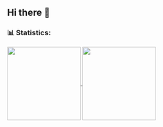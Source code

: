 ## Hi there 👋
<h3>📊 Statistics:</h3>
 <div>
  <a href="https://github.com/tiagovguimaraess">
  <img align = "center" height="170em" src="https://github-readme-stats.vercel.app/api?username=alex-custodio&show_icons=true&theme=github_dark&include_all_commits=true&count_private=true"/>
  <img align = "center" height="170em" src="https://github-readme-stats.vercel.app/api/top-langs/?username=alex-custodio&layout=compact&langs_count=7&hide=html,css,swift&theme=github_dark"/></br></br>

